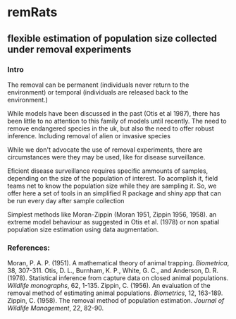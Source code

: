 # remRats



## flexible estimation of population size collected under removal experiments


### Intro
The removal can be permanent (individuals never return to the environment) or temporal (individuals are released back to the environment.)

While models have been discussed in the past (Otis et al 1987), there has been little to no attention to this family of models until recently. The need to remove endangered species in the uk, but also the need to offer robust inference. Including removal of alien or invasive species

While we don't advocate the use of removal experiments, there are circumstances were they may be used, like for disease surveillance. 

Eficient disease surveillance requires specific ammounts of samples, depending on the size of the population of interest. To acomplish it, field teams net to know the population size while they are sampling it. So, we offer here a set of tools in an simplified R package and shiny app that can be run every day after sample collection

Simplest methods like Moran-Zippin (Moran 1951, Zippin 1956, 1958).  an extreme model behaviour as suggested in Otis et al. (1978) or non spatial population size estimation using data augmentation.


### References:
Moran, P. A. P. (1951). A mathematical theory of animal trapping. *Biometrica*, 38, 307-311.
Otis, D. L., Burnham, K. P., White, G. C., and Anderson, D. R. (1978). Statistical inference from capture data on closed animal populations. *Wildlife monographs*, 62, 1-135.
Zippin, C. (1956). An evaluation of the removal method of estimating animal populations. *Biometrics*, 12, 163-189.
Zippin, C. (1958). The removal method of population estimation. *Journal of Wildlife Management*, 22, 82-90.
